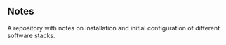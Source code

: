 Notes
--
A repository with notes on installation and initial configuration of different software stacks.    
